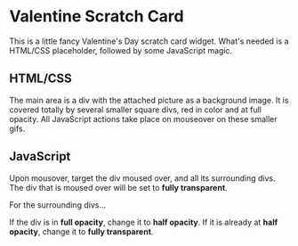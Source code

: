 # Valentine Scratch Card

This is a little fancy Valentine's Day scratch card widget. What's needed is a HTML/CSS placeholder, followed by some JavaScript magic.

## HTML/CSS
The main area is a div with the attached picture as a background image. It is covered totally by several smaller square divs, red in color and at full opacity. All JavaScript actions take place on mouseover on these smaller gifs.

## JavaScript
Upon mousover, target the div moused over, and all its surrounding divs. The div that is moused over will be set to **fully transparent**.

For the surrounding divs...

If the div is in **full opacity**, change it to **half opacity**.
If it is already at **half opacity**, change it to **fully transparent**.


